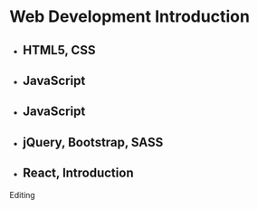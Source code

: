 # Web Development Introduction

- ## HTML5, CSS

- ## JavaScript

- ## JavaScript

- ## jQuery, Bootstrap, SASS

- ## React, Introduction

Editing

